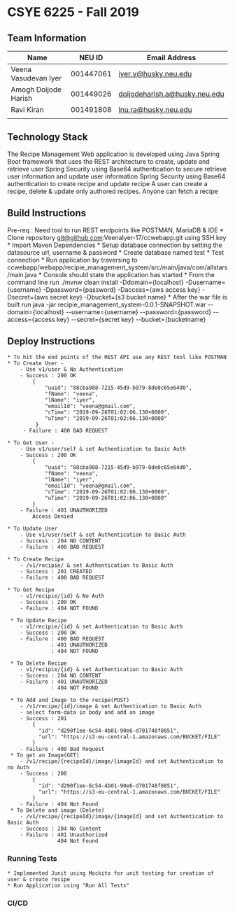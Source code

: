 # CSYE 6225 - Fall 2019

## Team Information

| Name | NEU ID | Email Address |
| --- | --- | --- |
| Veena Vasudevan Iyer | 001447061 | iyer.v@husky.neu.edu |
| Amogh Doijode Harish| 001449026 | doijodeharish.a@husky.neu.edu |
| Ravi Kiran | 001491808 | lnu.ra@husky.neu.edu |
| | | |

## Technology Stack

The Recipe Management Web application is developed using Java Spring Boot framework that uses the REST architecture 
to create, update and retrieve user
Spring Security using Base64 authentication to secure retrieve user information and update user information
Spring Security using Base64 authentication to create recipe and update recipe
A user can create a recipe, delete & update only authored recipes. Anyone can fetch a recipe

## Build Instructions
Pre-req : Need tool to run REST endpoints like POSTMAN, MariaDB & IDE
    * Clone repository git@github.com:VeenaIyer-17/ccwebapp.git using SSH key
    * Import Maven Dependencies
    * Setup database connection by setting the datasource url, username & password
    * Create database named test
    * Test connection
    * Run application by traversing to ccwebapp/webapp/recipie_management_system/src/main/java/com/allstars/main.java
    * Console should state the application has started
    * From the command line run ./mvnw clean install -Ddomain={localhost} -Dusername={username} -Dpassword={password} -Daccess={aws access key} -Dsecret={aws secret key}  -Dbucket={s3 bucket name}
    * After the war file is built run  java -jar recipie_management_system-0.0.1-SNAPSHOT.war --domain={localhost} --username={username} --password={password} --access={access key}  --secret={secret key}  --bucket={bucketname}

## Deploy Instructions
    * To hit the end points of the REST API use any REST tool like POSTMAN
    * To Create User -
        - Use v1/user & No Authentication
        - Success : 200 OK
            {         
                "uuid": "88cba988-7215-45d9-b979-8de0c65e64d0",
                "fName": "veena",
                "lName": "iyer",
                "emailId": "veena@gmail.com",
                "cTime": "2019-09-26T01:02:06.130+0000",
                "uTime": "2019-09-26T01:02:06.130+0000"
             }
         - Failure : 400 BAD REQUEST
    
    * To Get User -
        - Use v1/user/self & set Authentication to Basic Auth
        - Success : 200 OK
            {
                "uuid": "88cba988-7215-45d9-b979-8de0c65e64d0",
                "fName": "veena",
                "lName": "iyer",
                "emailId": "veena@gmail.com",
                "cTime": "2019-09-26T01:02:06.130+0000",
                "uTime": "2019-09-26T01:02:06.130+0000"
            }
        - Failure : 401 UNAUTHORIZED     
            Access Denied
            
    * To Update User
        - Use v1/user/self & set Authentication to Basic Auth
        - Success : 204 NO CONTENT
        - Failure : 400 BAD REQUEST
     
    * To Create Recipe
        - /v1/recipie/ & set Authentication to Basic Auth
        - Success : 201 CREATED
        - Failure : 400 BAD REQUEST
    
    * To Get Recipe
        - v1/recipie/{id} & No Auth
        - Success : 200 OK
        - Failure : 404 NOT FOUND
     
     * To Update Recipe
        - v1/recipie/{id} & set Authentication to Basic Auth
        - Success : 200 OK 
        - Failure : 400 BAD REQUEST
                  : 401 UNAUTHORIZED
                  : 404 NOT FOUND
     
     * To Delete Recipe
        - v1/recipie/{id} & set Authentication to Basic Auth
        - Success : 204 NO CONTENT
        - Failure : 401 UNAUTHORIZED
                  : 404 NOT FOUND
      
     * To Add and Image to the recipe(POST)
        - /v1/recipe/{id}/image & set Authentication to Basic Auth
        - select form-data in body and add an image
        - Success : 201
            {
              "id": "d290f1ee-6c54-4b01-90e6-d701748f0851",
              "url": "https://s3-eu-central-1.amazonaws.com/BUCKET/FILE"
            }
        - Failure : 400 Bad Request
     * To get an Image(GET)
        - /v1/recipe/{recipeId}/image/{imageId} and set Authentication to no Auth
        - Success : 200
            {
              "id": "d290f1ee-6c54-4b01-90e6-d701748f0851",
              "url": "https://s3-eu-central-1.amazonaws.com/BUCKET/FILE"
            }
        - Failure : 404 Not Found
     * To Delete and image (Delete)
        - /v1/recipe/{recipeId}/image/{imageId} and set Authentication to Basic Auth
        - Success : 204 No Content
        - Failure : 401 Unauthorized
                    404 Not Found
                
            
### Running Tests

    * Implemented Junit using Mockito for unit testing for creation of user & create recipe
    * Run Application using "Run All Tests"

### CI/CD


